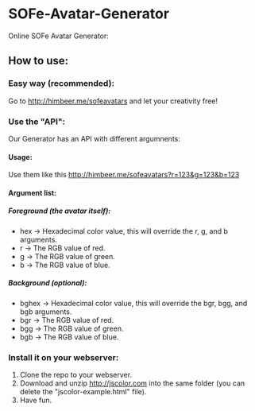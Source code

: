 # SOFe-Avatar-Generator
Online SOFe Avatar Generator:

## How to use:

### Easy way (recommended):
Go to http://himbeer.me/sofeavatars and let your creativity free!

### Use the "API":
Our Generator has an API with different argumnents:

#### Usage:
Use them like this http://himbeer.me/sofeavatars?r=123&g=123&b=123

#### Argument list:

##### Foreground (the avatar itself):
* hex → Hexadecimal color value, this will override the r, g, and b arguments.
* r → The RGB value of red.
* g → The RGB value of green.
* b → The RGB value of blue.
##### Background (optional):
* bghex → Hexadecimal color value, this will override the bgr, bgg, and bgb arguments.
* bgr → The RGB value of red.
* bgg → The RGB value of green.
* bgb → The RGB value of blue.

### Install it on your webserver:
1. Clone the repo to your webserver.
2. Download and unzip http://jscolor.com into the same folder (you can delete the "jscolor-example.html" file).
3. Have fun.
